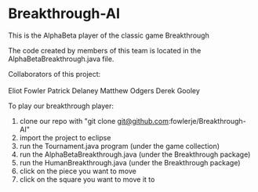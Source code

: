 Breakthrough-AI
===============

This is the AlphaBeta player of the classic game Breakthrough

The code created by members of this team is located in the AlphaBetaBreakthrough.java file. 

Collaborators of this project:<BR><BR>
Eliot Fowler
Patrick Delaney
Matthew Odgers
Derek Gooley

To play our breakthrough player:
1) clone our repo with "git clone git@github.com:fowlerje/Breakthrough-AI"
2) import the project to eclipse
3) run the Tournament.java program (under the game collection)
4) run the AlphaBetaBreakthrough.java (under the Breakthrough package)
5) run the HumanBreakthrough.java (under the Breakthrough package)
6) click on the piece you want to move
7) click on the square you want to move it to
